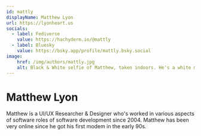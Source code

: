 ```yaml
---
id: mattly
displayName: Matthew Lyon
url: https://lyonheart.us
socials:
  - label: Fediverse
    value: https://hachyderm.io/@mattly
  - label: Bluesky
    value: https://bsky.app/profile/mattly.bsky.social
image:
    href: /img/authors/mattly.jpg
    alt: Black & White selfie of Matthew, taken indoors. He's a white man with glasses and graying but dark curly hair.
---
```


# Matthew Lyon

Matthew is a UI/UX Researcher & Designer who's worked in various aspects of software roles of software development since 2004. Matthew has been very online since he got his first modem in the early 90s.